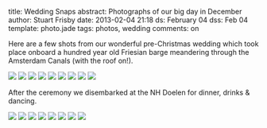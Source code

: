 title: Wedding Snaps
abstract: Photographs of our big day in December
author: Stuart Frisby
date: 2013-02-04 21:18
ds: February 04
dss: Feb 04
template: photo.jade
tags: photos, wedding
comments: on

Here are a few shots from our wonderful pre-Christmas wedding which took place onboard a hundred year old Friesian barge meandering through the Amsterdam Canals (with the roof on!).

![](http://3.bp.blogspot.com/-wKCoHGkG1pk/TkuFpfFb-MI/AAAAAAAALpM/WLQ8sWEp3Vg/s1600/Botafogo+1.jpg)
![](https://dl.dropbox.com/u/770110/Wedding%20Photos/0310.jpg)
![](https://dl.dropbox.com/u/770110/Wedding%20Photos/0057.jpg)
![](https://dl.dropbox.com/u/770110/Wedding%20Photos/0253.jpg)
![](https://dl.dropbox.com/u/770110/Wedding%20Photos/0283.jpg)
![](https://dl.dropbox.com/u/770110/Wedding%20Photos/0382.jpg)
![](https://dl.dropbox.com/u/770110/Wedding%20Photos/0332.jpg)
![](https://dl.dropbox.com/u/770110/Wedding%20Photos/0418.jpg)
![](https://dl.dropbox.com/u/770110/Wedding%20Photos/0486.jpg)

After the ceremony we disembarked at the NH Doelen for dinner, drinks & dancing.

![](https://dl.dropbox.com/u/770110/Wedding%20Photos/0001.jpg)
![](https://dl.dropbox.com/u/770110/Wedding%20Photos/0061.jpg)
![](https://dl.dropbox.com/u/770110/Wedding%20Photos/0564.jpg)
![](https://dl.dropbox.com/u/770110/Wedding%20Photos/0577.jpg)
![](https://dl.dropbox.com/u/770110/Wedding%20Photos/0589.jpg)
![](https://dl.dropbox.com/u/770110/Wedding%20Photos/0840.jpg)
![](https://dl.dropbox.com/u/770110/Wedding%20Photos/0947.jpg)
![](https://dl.dropbox.com/u/770110/Wedding%20Photos/0960.jpg)